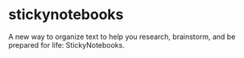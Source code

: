 # stickynotebooks
A new way to organize text to help you research, brainstorm, and be prepared for life: StickyNotebooks.
